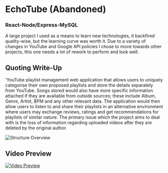 # EchoTube (Abandoned)
### React-Node/Express-MySQL 

A large project I used as a means to learn new technologies, it backfired quality-wise, but the learning curve was worth it.
Due to a variety of changes in YouTube and Google API policies I chose to move towards other projects, this one needs a lot of rework to perform and look well. 

## Quoting Write-Up
'YouTube playlist management web application that allows users to uniquely categorise their own proposed playlists and store the details separately from YouTube. Songs stored would also have more specific information attached if they are available from outside sources; these include Album, Genre, Artist, BPM and any other relevant data. The application would then allow users to listen to and share their playlists in an alternative environment where users may exchange reviews, ratings and get recommendations for playlists of similar nature. The primary issue which the project aims to deal with is the loss of information regarding uploaded videos after they are deleted by the original author.

![Structure Overview](https://i.imgur.com/O9LJ1St.png)

## Video Preview
[![Video Preview](https://img.youtube.com/vi/_YXNEzUez_s/0.jpg)](https://www.youtube.com/watch?v=_YXNEzUez_s)
